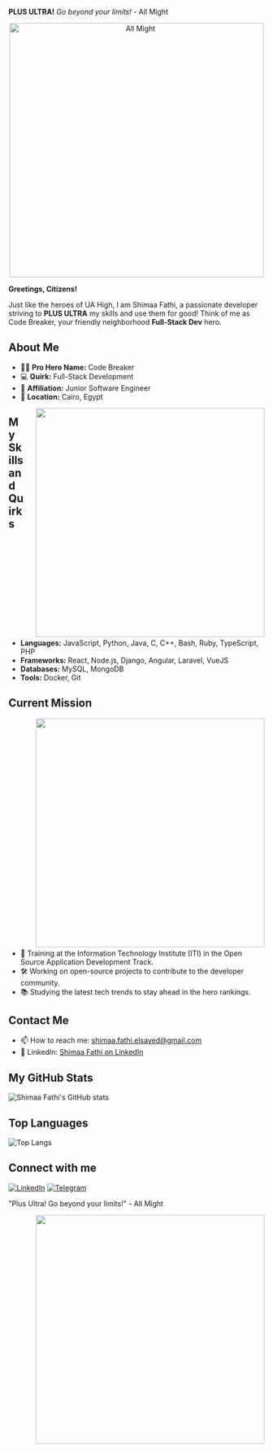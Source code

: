 **PLUS ULTRA!**  *Go beyond your limits!* - All Might

<div style="text-align: center;">
  <img src="https://github.com/shimaafathi123/shimaafathi123/assets/93112282/91b1f81c-bb73-4779-ab04-ec1cf614804b" width="500" alt="All Might"/>
</div>

**Greetings, Citizens!** 

Just like the heroes of UA High, I am Shimaa Fathi, a passionate developer striving to **PLUS ULTRA** my skills and use them for good!   Think of me as Code Breaker, your friendly neighborhood **Full-Stack Dev** hero.


## About Me


- 🦸‍♂️ **Pro Hero Name:** Code Breaker
- 💻 **Quirk:** Full-Stack Development
- 🌟 **Affiliation:** Junior Software Engineer
- 📍 **Location:** Cairo, Egypt

<div style="float: right; margin-left: 20px;">
 <img src="https://github.com/shimaafathi123/shimaafathi123/assets/93112282/feeffba1-3079-43bb-ac38-6e239ceebb98" width="450" />
</div>

## My Skills and Quirks

- **Languages:** JavaScript, Python, Java, C, C++, Bash, Ruby, TypeScript, PHP
- **Frameworks:** React, Node.js, Django, Angular, Laravel, VueJS
- **Databases:** MySQL, MongoDB
- **Tools:** Docker, Git

## Current Mission

<div style="float: right; margin-left: 20px;">
 <img src="https://github.com/shimaafathi123/shimaafathi123/assets/93112282/878ca8a9-2258-49c8-88cd-7aa97aca328b" width="450" />
</div>

- 🌱 Training at the Information Technology Institute (ITI) in the Open Source Application Development Track.
- 🛠 Working on open-source projects to contribute to the developer community.
- 📚 Studying the latest tech trends to stay ahead in the hero rankings.

## Contact Me

- 📫 How to reach me: shimaa.fathi.elsayed@gmail.com
- 💼 LinkedIn: [Shimaa Fathi on LinkedIn](https://www.linkedin.com/in/shimaafathielsayed/)

## My GitHub Stats

![Shimaa Fathi's GitHub stats](https://github-readme-stats.vercel.app/api?username=shimaafathi123&show_icons=true&theme=tokyonight)

## Top Languages

![Top Langs](https://github-readme-stats.vercel.app/api/top-langs/?username=shimaafathi123&layout=compact&theme=tokyonight)


## Connect with me

[![LinkedIn](https://img.shields.io/badge/LinkedIn-blue?style=for-the-badge&logo=linkedin)](https://www.linkedin.com/in/shimaafathielsayed/)
[![Telegram](https://img.shields.io/badge/Telegram-blue?style=for-the-badge&logo=telegram)](https://t.me/shimaafathi4)

"Plus Ultra! Go beyond your limits!" - All Might

<div style="text-align: right;">
 <img src="https://github.com/shimaafathi123/shimaafathi123/assets/93112282/91b1f81c-bb73-4779-ab04-ec1cf614804b" width="450" />
</div>
